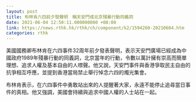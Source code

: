 ```yaml
---
layout: post
title: 布林肯六四前夕發聲明　稱天安門成北京殘暴行動同義詞
date: 2021-06-04 12:50:11.000000000 +08:00
link: https://news.rthk.hk/rthk/ch/component/k2/1594260-20210604.htm
categories: rthk
---
```


美國國務卿布林肯在六四事件32周年前夕發表聲明，表示天安門廣場已經成為中國政府1989年殘暴行動的同義詞，北京當年的行動，令數以萬計擁有崇高而簡單理想、追求人權及基本自由的人噤聲。他又說，天安門事件與香港爭取民主自由的抗爭相互呼應，並提到香港當局禁止舉行悼念六四的燭光集會。

布林肯表示，在六四事件中勇敢站出來的人提醒著大家，永遠不能停止追尋當日事件的真相。他又強調，美國會持續與追求中國人權的人士站在一起。
